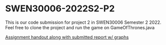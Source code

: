 # SWEN30006-2022S2-P2
This is our code submission for project 2 in SWEN30006 Semester 2 2022. Feel free to clone the project and run the game on GameOfThrones.java

[Assignment handout along with submitted report w/ graphs](https://www.notion.so/danhngo80/P2-Note-bfa0acd76837497db6db5d112ea9eaba)